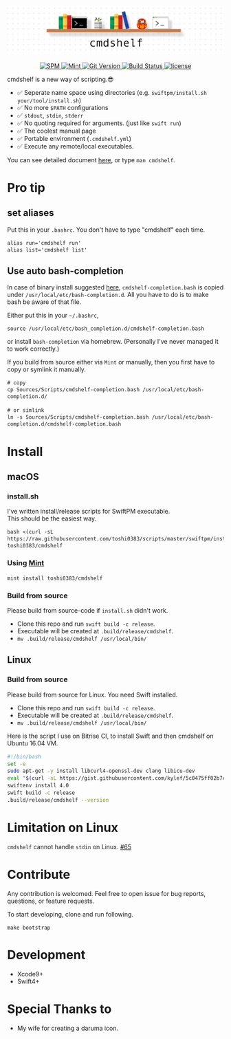 <p align="center">
  <a href="https://github.com/toshi0383/cmdshelf">
    <img src="https://github.com/toshi0383/assets/blob/master/cmdshelf/banner.png" alt="XcodeGen" />
  </a>
</p>
<p align="center">
  <a href="https://swift.org/package-manager">
    <img src="https://img.shields.io/badge/SPM-compatible-brightgreen.svg?style=flat" alt="SPM" />
  </a>
  <a href="https://github.com/yonaskolb/Mint">
    <img src="https://img.shields.io/badge/Mint-compatible-brightgreen.svg?style=flat" alt="Mint" />
  </a>
  <a href="https://github.com/toshi0383/cmdshelf/releases">
    <img src="https://img.shields.io/github/release/toshi0383/cmdshelf.svg" alt="Git Version" />
  </a>
  <a href="https://www.bitrise.io/app/8cd851f423fba13c">
    <img src="https://www.bitrise.io/app/8cd851f423fba13c/status.svg?token=Y4cdlYz2JpdDVxAr1eiOEA" alt="Build Status" />
  </a>
  <a href="https://github.com/toshi0383/cmdshelf/blob/master/LICENSE">
    <img src="https://img.shields.io/badge/license-MIT-lightgray.svg" alt="license" />
  </a>
</p>

cmdshelf is a new way of scripting.😎

- ✅ Seperate name space using directories (e.g. `swiftpm/install.sh` `your/tool/install.sh`)
- ✅ No more `$PATH` configurations
- ✅ `stdout`, `stdin`, `stderr`
- ✅ No quoting required for arguments. (just like `swift run`)
- ✅ The coolest manual page
- ✅ Portable environment (`.cmdshelf.yml`)
- ✅ Execute any remote/local executables.

You can see detailed document [here](docs/getting-started.md), or type `man cmdshelf`.

# Pro tip
## set aliases
Put this in your `.bashrc`. You don't have to type "cmdshelf" each time.
```
alias run='cmdshelf run'
alias list='cmdshelf list'
```

## Use auto bash-completion
In case of binary install suggested [here](#installsh), `cmdshelf-completion.bash` is copied under `/usr/local/etc/bash-completion.d`. All you have to do is to make bash be aware of that file.

Either put this in your `~/.bashrc`,
```shell
source /usr/local/etc/bash_completion.d/cmdshelf-completion.bash
```

or install `bash-completion` via homebrew. (Personally I've never managed it to work correctly.)

If you build from source either via `Mint` or manually, then you first have to copy or symlink it manually.
```shell
# copy
cp Sources/Scripts/cmdshelf-completion.bash /usr/local/etc/bash-completion.d/

# or simlink
ln -s Sources/Scripts/cmdshelf-completion.bash /usr/local/etc/bash-completion.d/cmdshelf-completion.bash
```

# Install
## macOS
### install.sh
I've written install/release scripts for SwiftPM executable.  
This should be the easiest way.
```
bash <(curl -sL https://raw.githubusercontent.com/toshi0383/scripts/master/swiftpm/install.sh) toshi0383/cmdshelf
```

### Using [Mint](https://github.com/yonaskolb/Mint)
```
mint install toshi0383/cmdshelf
```

### Build from source

Please build from source-code if `install.sh` didn't work.

- Clone this repo and run `swift build -c release`.
- Executable will be created at `.build/release/cmdshelf`.
- `mv .build/release/cmdshelf /usr/local/bin/`

## Linux
### Build from source

Please build from source for Linux. You need Swift installed.

- Clone this repo and run `swift build -c release`.
- Executable will be created at `.build/release/cmdshelf`.
- `mv .build/release/cmdshelf /usr/local/bin/`

Here is the script I use on Bitrise CI, to install Swift and then cmdshelf on Ubuntu 16.04 VM.
```bash
#!/bin/bash
set -e
sudo apt-get -y install libcurl4-openssl-dev clang libicu-dev
eval "$(curl -sL https://gist.githubusercontent.com/kylef/5c0475ff02b7c7671d2a/raw/9f442512a46d7a2af7b850d65a7e9bd31edfb09b/swiftenv-install.sh)"
swiftenv install 4.0
swift build -c release
.build/release/cmdshelf --version
```

# Limitation on Linux
`cmdshelf` cannot handle `stdin` on Linux. [#65](https://github.com/toshi0383/cmdshelf/issues/65)

# Contribute
Any contribution is welcomed.
Feel free to open issue for bug reports, questions, or feature requests.

To start developing, clone and run following.
```
make bootstrap
```

# Development
- Xcode9+
- Swift4+

# Special Thanks to
- My wife for creating a daruma icon.
